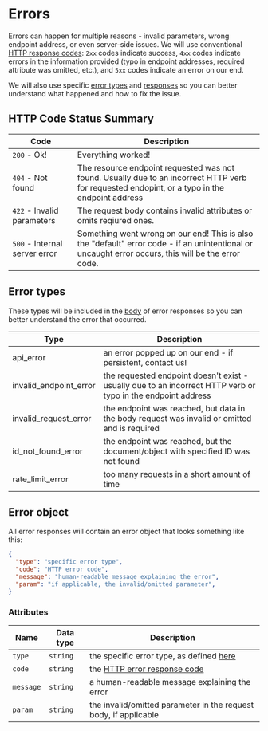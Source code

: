 # Errors

Errors can happen for multiple reasons - invalid parameters, wrong endpoint address, or even server-side issues. We will use conventional [HTTP response codes](#http-code-status-summary): `2xx` codes indicate success, `4xx` codes indicate errors in the information provided (typo in endpoint addresses, required attribute was omitted, etc.), and `5xx` codes indicate an error on our end.

We will also use specific [error types](#error-types) and [responses](#error-object) so you can better understand what happened and how to fix the issue.

## HTTP Code Status Summary
Code | Description
-|-
`200` - Ok! | Everything worked!
`404` - Not found | The resource endpoint requested was not found. Usually due to an incorrect HTTP verb for requested endopint, or a typo in the endpoint address
`422` - Invalid parameters | The request body contains invalid attributes or omits reqiured ones.
`500` - Internal server error | Something went wrong on our end! This is also the "default" error code - if an unintentional or uncaught error occurs, this will be the error code.

## Error types
These types will be included in the [body](#error-object) of error responses so you can better understand the error that occurred.

Type | Description
-|-
api_error | an error popped up on our end - if persistent, contact us!
invalid_endpoint_error | the requested endpoint doesn't exist - usually due to an incorrect HTTP verb or typo in the endpoint address
invalid_request_error | the endpoint was reached, but data in the body request was invalid or omitted and is required
id_not_found_error | the endpoint was reached, but the document/object with specified ID was not found
rate_limit_error | too many requests in a short amount of time

## Error object
All error responses will contain an error object that looks something like this:
```json
{
  "type": "specific error type",
  "code": "HTTP error code",
  "message": "human-readable message explaining the error",
  "param": "if applicable, the invalid/omitted parameter",
}
```
### Attributes
Name | Data type | Description
-|-|-
`type` | `string` | the specific error type, as defined [here](#error-types)
`code` | `string` | the [HTTP error response code](#http-code-status-summary)
`message` | `string` | a human-readable message explaining the error
`param` | `string` | the invalid/omitted parameter in the request body, if applicable
